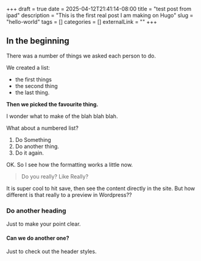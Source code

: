 +++
draft = true
date = 2025-04-12T21:41:14-08:00
title = "test post from ipad"
description = "This is the first real post I am making on Hugo"
slug = "hello-world"
tags = []
categories = []
externalLink = ""
+++

## In the beginning
There was a number of things we asked each person to do.

We created a list:

  * the first things
  * the second thing
  * the last thing.

**Then we picked the favourite thing.**

 I wonder what to make of the blah blah blah.

What about a numbered list?

  1. Do Something
  2. Do another thing.
  3. Do it again.

OK. So I see how the formatting works a little now.

> Do you really? Like Really?

It is super cool to hit save, then see the content directly in the site. But how different is that really to a preview in Wordpress??

### Do another heading
Just to make your point clear.

#### Can we do another one?
Just to check out the header styles.
